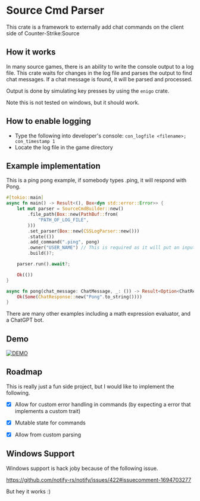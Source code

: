 # Source Cmd Parser
This crate is a framework to externally add chat commands on the client side of Counter-Strike:Source

## How it works
In many source games, there is an ability to write the console output to a log file. This crate waits for changes in the log file and parses the output to find chat messages. If a chat message is found, it will be parsed and processed.

Output is done by simulating key presses by using the `enigo` crate. 

Note this is not tested on windows, but it should work.

## How to enable logging
- Type the following into developer's console: `con_logfile <filename>; con_timestamp 1`
- Locate the log file in the game directory

## Example implementation

This is a ping pong example, if somebody types .ping, it will respond with Pong.

```rust
#[tokio::main]
async fn main() -> Result<(), Box<dyn std::error::Error>> {
    let mut parser = SourceCmdBuilder::new()
        .file_path(Box::new(PathBuf::from(
            "PATH_OF_LOG_FILE",
        )))
        .set_parser(Box::new(CSSLogParser::new()))
        .state(())
        .add_command(".ping", pong)
        .owner("USER_NAME") // This is required as it will put an input delay if you type the question.
        .build()?;

    parser.run().await?;

    Ok(())
}

async fn pong(chat_message: ChatMessage, _: ()) -> Result<Option<ChatResponse>, Box<dyn std::error::Error>> {
    Ok(Some(ChatResponse::new("Pong".to_string())))
}
```

There are many other examples including a math expression evaluator, and a ChatGPT bot.

## Demo
[![DEMO](http://img.youtube.com/vi/mpB4AqHFvOA/0.jpg)](https://www.youtube.com/watch?v=tXPQ1c23jj4 "SourceCmdGui Demo")

## Roadmap
This is really just a fun side project, but I would like to implement the following.
- [x] Allow for custom error handling in commands (by expecting a error that implements a custom trait)
- [x] Mutable state for commands
- [x] Allow from custom parsing


## Windows Support
Windows support is hack joby because of the following issue.

https://github.com/notify-rs/notify/issues/422#issuecomment-1694703277

But hey it works :)
